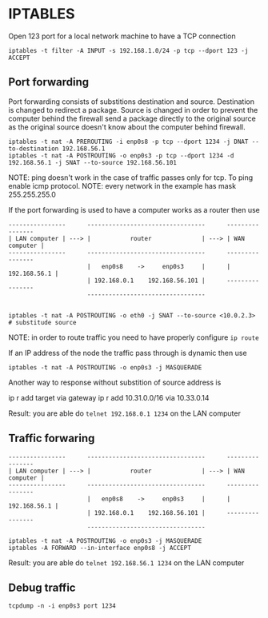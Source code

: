 # IPTABLES

Open 123 port for a local network machine to have a TCP connection

```
iptables -t filter -A INPUT -s 192.168.1.0/24 -p tcp --dport 123 -j ACCEPT
```

## Port forwarding

Port forwarding consists of substitions destination and source. Destination is changed
to redirect a package.  Source is changed in order to prevent the computer behind the firewall send a package
directly to the original source as the original source doesn't know about the computer behind firewall.

```
iptables -t nat -A PREROUTING -i enp0s8 -p tcp --dport 1234 -j DNAT --to-destination 192.168.56.1
iptables -t nat -A POSTROUTING -o enp0s3 -p tcp --dport 1234 -d 192.168.56.1 -j SNAT --to-source 192.168.56.101
```

NOTE: ping doesn't work in the case of traffic passes only for tcp. To ping enable icmp protocol.
NOTE: every network in the example has mask 255.255.255.0

If the port forwarding is used to have a computer works as a router then use

```
----------------      ---------------------------------      ----------------
| LAN computer | ---> |           router              | ---> | WAN computer |
----------------      ---------------------------------      ----------------
                      |   enp0s8    ->     enp0s3     |      | 192.168.56.1 |
                      | 192.168.0.1    192.168.56.101 |      ----------------
                      ---------------------------------


iptables -t nat -A POSTROUTING -o eth0 -j SNAT --to-source <10.0.2.3> # substitude source
```

NOTE: in order to route traffic you need to have properly configure `ip route`

If an IP address of the node the traffic pass through is dynamic then use
```
iptables -t nat -A POSTROUTING -o enp0s3 -j MASQUERADE
```

Another way to response without substition of source address is

ip r add target via gateway
ip r add 10.31.0.0/16 via 10.33.0.14

Result: you are able do `telnet 192.168.0.1 1234` on the LAN computer

## Traffic forwaring


```
----------------      ---------------------------------      ----------------
| LAN computer | ---> |           router              | ---> | WAN computer |
----------------      ---------------------------------      ----------------
                      |   enp0s8    ->     enp0s3     |      | 192.168.56.1 |
                      | 192.168.0.1    192.168.56.101 |      ----------------
                      ---------------------------------
```

```
iptables -t nat -A POSTROUTING -o enp0s3 -j MASQUERADE
iptables -A FORWARD --in-interface enp0s8 -j ACCEPT
```

Result: you are able do `telnet 192.168.56.1 1234` on the LAN computer

## Debug traffic

```
tcpdump -n -i enp0s3 port 1234
```
